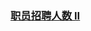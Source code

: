 ### [职员招聘人数 II](https://leetcode-cn.com/problems/the-number-of-seniors-and-juniors-to-join-the-company-ii)

